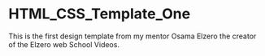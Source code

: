 # HTML_CSS_Template_One
This is the first design template from my mentor Osama Elzero the creator of the Elzero web School Videos.
